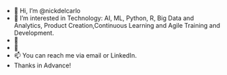 - 👋 Hi, I’m @nickdelcarlo
- 👀 I’m interested in Technology: AI, ML, Python, R, Big Data and Analytics, Product Creation,Continuous Learning and Agile Training and Development.
- 🌱 
- 💞️ 
- 📫 You can reach me via email or LinkedIn.
- Thanks in Advance!

<!---
nickdelcarlo/nickdelcarlo is a ✨ special ✨ repository because its `README.md` (this file) appears on your GitHub profile.
You can click the Preview link to take a look at your changes.
--->
